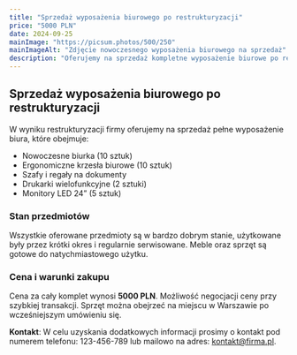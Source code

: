 ```yaml
---
title: "Sprzedaż wyposażenia biurowego po restrukturyzacji"
price: "5000 PLN"
date: 2024-09-25
mainImage: "https://picsum.photos/500/250"
mainImageAlt: "Zdjęcie nowoczesnego wyposażenia biurowego na sprzedaż"
description: "Oferujemy na sprzedaż kompletne wyposażenie biurowe po restrukturyzacji firmy. Meble, sprzęt elektroniczny i artykuły biurowe w bardzo dobrym stanie."
---
```


## Sprzedaż wyposażenia biurowego po restrukturyzacji

W wyniku restrukturyzacji firmy oferujemy na sprzedaż pełne wyposażenie biura, które obejmuje:

- Nowoczesne biurka (10 sztuk)
- Ergonomiczne krzesła biurowe (10 sztuk)
- Szafy i regały na dokumenty
- Drukarki wielofunkcyjne (2 sztuki)
- Monitory LED 24” (5 sztuk)

### Stan przedmiotów

Wszystkie oferowane przedmioty są w bardzo dobrym stanie, użytkowane były przez krótki okres i regularnie serwisowane. Meble oraz sprzęt są gotowe do natychmiastowego użytku.

### Cena i warunki zakupu

Cena za cały komplet wynosi **5000 PLN**. Możliwość negocjacji ceny przy szybkiej transakcji. Sprzęt można obejrzeć na miejscu w Warszawie po wcześniejszym umówieniu się.

**Kontakt**: W celu uzyskania dodatkowych informacji prosimy o kontakt pod numerem telefonu: 123-456-789 lub mailowo na adres: kontakt@firma.pl.
